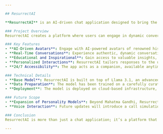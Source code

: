 ```yaml
---

## ResurrectAI

**ResurrectAI** is an AI-driven chat application designed to bring the wisdom and knowledge of great historical personalities to life. Leveraging advanced language models and fine-tuning techniques, ResurrectAI enables users to interact with AI avatars of iconic figures, gaining access to their insights, guidance, and philosophical teachings in real-time.

### Project Overview
ResurrectAI creates a platform where users can engage in dynamic conversations with AI representations of famous personalities such as Mahatma Gandhi. The goal is to bridge the gap between historical wisdom and modern technology, offering users personalized advice and inspiration in their daily lives. Whether seeking guidance on modern challenges or exploring historical viewpoints, ResurrectAI provides an immersive, educational, and emotionally engaging experience.

### Key Features
- **AI-Driven Avatars**: Engage with AI-powered avatars of renowned historical figures, fine-tuned to replicate their knowledge, speech, and personality.
- **Real-Time Conversations**: Experience authentic, dynamic conversations with AI personas, designed to adapt to individual user needs.
- **Educational and Inspirational**: Gain access to valuable insights, advice, and wisdom from iconic figures, helping users grow personally and professionally.
- **Personalized Interactions**: ResurrectAI tailors responses to the user’s specific queries, ensuring a relevant and meaningful conversation.
- **24/7 Accessibility**: The app acts as a companion, available anytime to provide advice and support.

### Technical Details
- **Base Model**: ResurrectAI is built on top of Llama 3.1, an advanced large language model architecture, fine-tuned using the Unslooth Fast Fine Tuning library.
- **Data Preparation**: The model has been trained on a carefully curated dataset that includes both manually created conversations and synthetically generated data. The dataset construction was one of the most challenging aspects of the project, ensuring that the AI can deliver contextually accurate and meaningful responses.
- **Deployment**: The model is deployed on cloud-based infrastructure, allowing for real-time interaction and scalability.

### Future Scope
- **Expansion of Personality Models**: Beyond Mahatma Gandhi, ResurrectAI plans to incorporate more historical figures, providing a wider range of interactions and advice.
- **Voice Interaction**: Future updates will introduce a call simulation feature, enabling users to engage in voice-based conversations with AI-driven historical figures for an even more immersive experience.

### Conclusion
ResurrectAI is more than just a chat application; it’s a platform that connects users with the wisdom of the past, offering a unique blend of education, inspiration, and emotional engagement. By continuing to refine and expand the model, ResurrectAI aims to provide a truly transformative experience, making historical knowledge accessible and relevant to the modern world.

---
```

